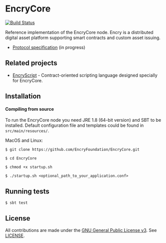 # EncryCore

[![Build Status](https://travis-ci.org/EncryFoundation/EncryCore.svg?branch=master)](https://travis-ci.org/EncryFoundation/EncryCore)

Reference implementation of the EncryCore node. Encry is a distributed digital asset platform supporting smart contracts
and custom asset issuing.

* [Protocol specification](https://github.com/EncryFoundation/EncryCore/blob/master/docs/design/ProtocolSpec.md) (in progress)

## Related projects

* [EncryScript](https://github.com/EncryFoundation/EncryScript) - Contract-oriented scripting language designed specially for EncryCore.

## Installation

#### Compiling from source
To run the EncryCore node you need JRE 1.8 (64-bit version) and SBT to be installed. 
Default configuration file and templates could be found in `src/main/resources/`.

MacOS and Linux:

`$ git clone https://github.com/EncryFoundation/EncryCore.git`

`$ cd EncryCore`

`$ chmod +x startup.sh`

`$ ./startup.sh <optional_path_to_your_application.conf>`
    
## Running tests

`$ sbt test`

## License

All contributions are made under the [GNU General Public License v3](https://www.gnu.org/licenses/gpl-3.0.en.html). See [LICENSE](LICENSE).